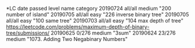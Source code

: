 *LC
date    passed  level   name    category
20190724    all/all medium  "200 number of island"
20190705    all/all easy    "226 inverse binary tree"
20190705    all/all easy    "100 same tree"
20190703    all/all easy    "104 max depth of tree" https://leetcode.com/problems/maximum-depth-of-binary-tree/submissions/
20190625    0/276  medium  "3sum"
20190624    23/276  medium  "1073. Adding Two Negabinary Numbers"

